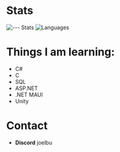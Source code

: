 # Stats
![--- Stats](https://github-readme-stats.vercel.app/api?username=joelbu537&theme=vue-dark&show_icons=true&hide_border=true&count_private=true&rank_icon=percentile)
![Languages](https://github-readme-stats.vercel.app/api/top-langs/?username=joelbu537&theme=vue-dark&show_icons=true&hide_border=true&layout=normal)
# Things I am learning:
- C#
- C
- SQL
- ASP.NET
- .NET MAUI
- Unity

# Contact
- **Discord**  joelbu
